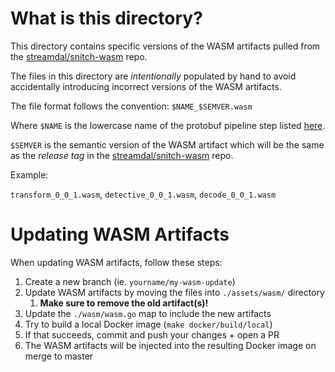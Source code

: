 # What is this directory?

This directory contains specific versions of the WASM artifacts pulled from
the [streamdal/snitch-wasm](https://github.com/streamdal/snitch-wasm) repo.

The files in this directory are _intentionally_ populated by hand to avoid
accidentally introducing incorrect versions of the WASM artifacts.

The file format follows the convention: `$NAME_$SEMVER.wasm`

Where `$NAME` is the lowercase name of the protobuf pipeline step listed 
[here](https://github.com/streamdal/snitch-protos/blob/main/protos/pipeline.proto#L49-L53). 

`$SEMVER` is the semantic version of the WASM artifact which will be the same
as the _release tag_ in the [streamdal/snitch-wasm](https://github.com/streamdal/snitch-wasm) repo.

Example:

`transform_0_0_1.wasm`, `detective_0_0_1.wasm`, `decode_0_0_1.wasm`

# Updating WASM Artifacts

When updating WASM artifacts, follow these steps:

1. Create a new branch (ie. `yourname/my-wasm-update`)
2. Update WASM artifacts by moving the files into `./assets/wasm/` directory
    1. **Make sure to remove the old artifact(s)!**
3. Update the `./wasm/wasm.go` map to include the new artifacts
4. Try to build a local Docker image (`make docker/build/local`)
5. If that succeeds, commit and push your changes + open a PR
6. The WASM artifacts will be injected into the resulting Docker image on merge
to master
